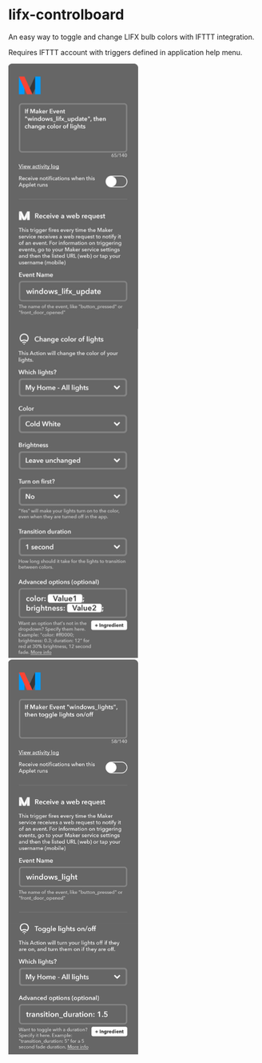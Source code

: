 # lifx-controlboard
An easy way to toggle and change LIFX bulb colors with IFTTT integration.

Requires IFTTT account with triggers defined in application help menu.

<img src="https://raw.githubusercontent.com/LucasChilders/lifx-controlboard/master/color_update.png" width="260">  <img src="https://raw.githubusercontent.com/LucasChilders/lifx-controlboard/master/light_toggle.png"  width="260">
